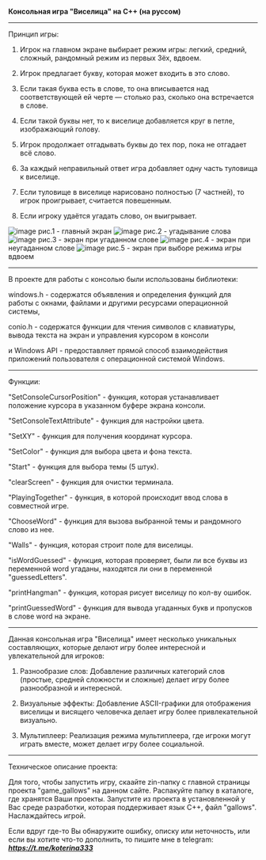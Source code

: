 **Консольная игра "Виселица" на С++ (на руссом)**
<hr>Принцип игры:

1. Игрок на главном экране выбирает режим игры: легкий, средний, сложный, рандомный режим из первых 3ёх, вдвоем.

2. Игрок предлагает букву, которая может входить в это слово.
   
4. Если такая буква есть в слове, то она вписывается над соответствующей ей черте — столько раз, сколько она встречается в слове.
   
6. Если такой буквы нет, то к виселице добавляется круг в петле, изображающий голову.
   
8. Игрок продолжает отгадывать буквы до тех пор, пока не отгадает всё слово.
   
10. За каждый неправильный ответ игра добавляет одну часть туловища к виселице.
    
12. Если туловище в виселице нарисовано полностью (7 частней), то игрок проигрывает, считается повешенным.
    
14. Если игроку удаётся угадать слово, он выигрывает.
    

![image](https://github.com/ZaozerskayaEkaterina/game_gallows/assets/144162519/bb563c52-fb79-4d9b-b650-8ab96fefca37)
рис.1 - главный экран
![image](https://github.com/ZaozerskayaEkaterina/game_gallows/assets/144162519/70c96291-5667-4b3a-a338-7127f6e7e573)
рис.2 - угадывание слова
![image](https://github.com/ZaozerskayaEkaterina/game_gallows/assets/144162519/24cd9632-800a-4e62-ad95-c935ab8df0e7)
рис.3 - экран при угаданном слове
![image](https://github.com/ZaozerskayaEkaterina/game_gallows/assets/144162519/8e57513f-8bfe-453b-81c6-1b5ea66f1d66)
рис.4 - экран при неугаданном слове
![image](https://github.com/ZaozerskayaEkaterina/game_gallows/assets/144162519/5a64b6a8-81bf-46a9-a898-0098fb69eee8)
рис.5 - экран при выборе режима игры вдвоем

<hr>
В проекте для работы с консолью были использованы библиотеки: 

windows.h - содержатся объявления и определения функций для работы с окнами, файлами и другими ресурсами операционной системы, 
  
conio.h - содержатся функции для чтения символов с клавиатуры, вывода текста на экран и управления курсором в консоли

и Windows API - предоставляет прямой способ взаимодействия приложений пользователя с операционной системой Windows.
  
<hr>
Функции:

"SetConsoleCursorPosition" - функция, которая устанавливает положение курсора в указанном буфере экрана консоли.

"SetConsoleTextAttribute" - функция для настройки цвета.

"SetXY" - функция для получения координат курсора.

"SetColor" - функция для выбора цвета и фона текста.

"Start" - функция для выбора темы (5 штук).

"clearScreen" - функция для очистки терминала.

"PlayingTogether" - функция, в которой происходит ввод слова в совместной игре.

"ChooseWord" - функция для вызова выбранной темы и рандомного слово из нее.

"Walls" - функция, которая строит поле для виселицы.

"isWordGuessed" - функция, которая проверяет, были ли все буквы из переменной word угаданы, находятся ли они в переменной "guessedLetters".

"printHangman" - функция, которая рисует виселицу по кол-ву ошибок.

"printGuessedWord" - функция для вывода угаданных букв и пропусков в слове word на экране.

<hr>
Данная консольная игра "Виселица" имеет несколько уникальных составляющих, которые делают игру более интересной и увлекательной для игроков:

1. Разнообразие слов: Добавление различных категорий слов (простые, средней сложности и сложные) делает игру более разнообразной и интересной.

2. Визуальные эффекты: Добавление ASCII-графики для отображения виселицы и висящего человечка делает игру более привлекательной визуально.

3. Мультиплеер: Реализация режима мультиплеера, где игроки могут играть вместе, может делает игру более социальной.

<hr>
Техническое описание проекта:

Для того, чтобы запустить игру, скаайте zin-папку с главной страницы проекта "game_gallows" на данном сайте. Распакуйте папку в каталоге, где хранятся Ваши проекты. Запустите из проекта в установленной у Вас среде разработки, которая поддерживает язык С++, файл "gallows". Наслаждайтесь игрой.

Если вдруг где-то Вы обнаружите ошибку, описку или неточность, или если вы хотите что-то дополнить, то пишите мне в telegram: ***https://t.me/koterina333***
